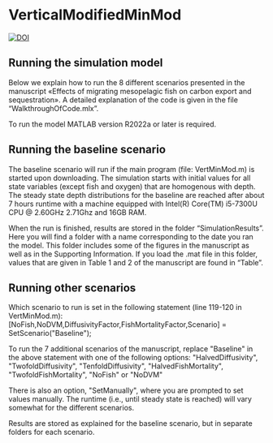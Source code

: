# VerticalModifiedMinMod

[![DOI](https://zenodo.org/badge/658754903.svg)](https://zenodo.org/badge/latestdoi/658754903)

## Running the simulation model
Below we explain how to run the 8 different scenarios presented in the manuscript «Effects of migrating 
mesopelagic fish on carbon export and sequestration». A detailed explanation of the code is given in the 
file “WalkthroughOfCode.mlx”.

To run the model MATLAB version R2022a or later is required.

## Running the baseline scenario
The baseline scenario will run if the main program (file: VertMinMod.m) is started upon downloading.
The simulation starts with initial values for all state variables (except fish and oxygen) that are 
homogenous with depth. The steady state depth distributions for the baseline are reached after about 7 
hours runtime with a machine equipped with Intel(R) Core(TM) i5-7300U CPU @ 2.60GHz 2.71Ghz 
and 16GB RAM.

When the run is finished, results are stored in the folder “SimulationResults”. Here you will find a folder 
with a name corresponding to the date you ran the model. This folder includes some of the figures in the 
manuscript as well as in the Supporting Information. If you load the .mat file in this folder, values that are 
given in Table 1 and 2 of the manuscript are found in “Table”. 

## Running other scenarios
Which scenario to run is set in the following statement (line 119-120 in VertMinMod.m):
[NoFish,NoDVM,DiffusivityFactor,FishMortalityFactor,Scenario] = SetScenario("Baseline");
 
To run the 7 additional scenarios of the manuscript, replace "Baseline" in the above statement with one 
of the following options:
"HalvedDiffusivity", "TwofoldDiffusivity", "TenfoldDiffusivity",
"HalvedFishMortality", "TwofoldFishMortality", "NoFish" or "NoDVM"

There is also an option, "SetManually", where you are prompted to set values manually. The runtime 
(i.e., until steady state is reached) will vary somewhat for the different scenarios.

Results are stored as explained for the baseline scenario, but in separate folders for each scenario.
 

